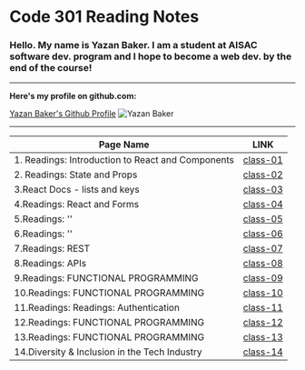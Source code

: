 # Code 301 Reading Notes



### Hello. My name is Yazan Baker. I am a student at AISAC software dev. program and I hope to become a web dev. by the end of the course!
---
__Here's my profile on github.com:__

[Yazan Baker's Github Profile](https://github.com/yazanbaker94) ![Yazan Baker](https://i.ibb.co/WpV37T0/1.png)


---


| Page Name        | LINK       |
| ------------- |:-------------:|
| 1. Readings: Introduction to React and Components      | [class-01](https://yazanbaker94.github.io/Code-301---Intermediate-Software-Development/class-01)|
| 2. Readings: State and Props      | [class-02](https://yazanbaker94.github.io/Code-301---Intermediate-Software-Development/class-02)|
| 3.React Docs - lists and keys    | [class-03](https://yazanbaker94.github.io/Code-301---Intermediate-Software-Development/class-03)|
| 4.Readings: React and Forms    | [class-04](https://yazanbaker94.github.io/Code-301---Intermediate-Software-Development/class-04)|
| 5.Readings: ''    | [class-05](https://yazanbaker94.github.io/Code-301---Intermediate-Software-Development/class-05)|
| 6.Readings: ''    | [class-06](https://yazanbaker94.github.io/Code-301---Intermediate-Software-Development/class-06)|
| 7.Readings: REST   | [class-07](https://yazanbaker94.github.io/Code-301---Intermediate-Software-Development/class-07)|
| 8.Readings: APIs   | [class-08](https://yazanbaker94.github.io/Code-301---Intermediate-Software-Development/class-08)|
| 9.Readings: FUNCTIONAL PROGRAMMING   | [class-09](https://yazanbaker94.github.io/Code-301---Intermediate-Software-Development/class-09)|
| 10.Readings: FUNCTIONAL PROGRAMMING   | [class-10](https://yazanbaker94.github.io/Code-301---Intermediate-Software-Development/class-10)|
| 11.Readings: Readings: Authentication  | [class-11](https://yazanbaker94.github.io/Code-301---Intermediate-Software-Development/class-11)|
| 12.Readings: FUNCTIONAL PROGRAMMING   | [class-12](https://yazanbaker94.github.io/Code-301---Intermediate-Software-Development/class-12)|
| 13.Readings: FUNCTIONAL PROGRAMMING   | [class-13](https://yazanbaker94.github.io/Code-301---Intermediate-Software-Development/class-13)|
| 14.Diversity & Inclusion in the Tech Industry  | [class-14](https://yazanbaker94.github.io/Code-301---Intermediate-Software-Development/class-14)|
